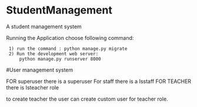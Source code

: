 # StudentManagement
A student management system


Running the Application choose following command:



     1) run the command : python manage.py migrate
     2) Run the development web server:
         python manage.py runserver 8000


#User management system


  FOR superuser there is a superuser
  For staff there is a Isstaff
  FOR TEACHER there is Isteacher role 
  
  
  to create teacher the user can create custom user for teacher role.
